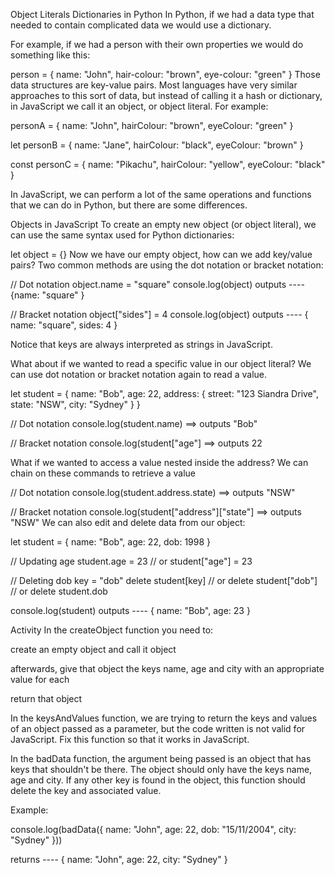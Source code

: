 Object Literals
Dictionaries in Python
In Python, if we had a data type that needed to contain complicated data we would use a dictionary.

 For example, if we had a person with their own properties we would do something like this:

person = {
    name: "John",
    hair-colour: "brown",
    eye-colour: "green"
}
Those data structures are key-value pairs. Most languages have very similar approaches to this sort of data, but instead of calling it a hash or dictionary, in JavaScript we call it an object, or object literal. For example:

personA = {
    name: "John",
    hairColour: "brown",
    eyeColour: "green"
}

let personB = {
    name: "Jane",
    hairColour: "black",
    eyeColour: "brown"
}

const personC = {
    name: "Pikachu",
    hairColour: "yellow",
    eyeColour: "black"
}

In JavaScript, we can perform a lot of the same operations and functions that we can do in Python, but there are some differences.

Objects in JavaScript
To create an empty new object (or object literal), we can use the same syntax used for Python dictionaries:

let object = {} 
Now we have our empty object, how can we add key/value pairs? Two common methods are using the dot notation or bracket notation:

// Dot notation
object.name = "square"
console.log(object)
outputs ----
{name: "square" }

// Bracket notation
object["sides"] = 4
console.log(object)
outputs ----
{ name: "square", sides: 4 }


Notice that keys are always interpreted as strings in JavaScript.

What about if we wanted to read a specific value in our object literal? We can use dot notation or bracket notation again to read a value.

let student = {
  name: "Bob",
  age: 22,
  address: {
    street: "123 Siandra Drive",
    state: "NSW",
    city: "Sydney"
  }
}

// Dot notation
console.log(student.name) ==> outputs "Bob"

// Bracket notation
console.log(student["age"] ==> outputs 22

What if we wanted to access a value nested inside the address? We can chain on these commands to retrieve a value

// Dot notation
console.log(student.address.state) ==> outputs "NSW"

// Bracket notation
console.log(student["address"]["state"] ==> outputs "NSW"
We can also edit and delete data from our object:

let student = {
  name: "Bob",
  age: 22,
  dob: 1998
}

// Updating age
student.age = 23
// or
student["age"] = 23

// Deleting dob
key =  "dob"
delete student[key]
// or
delete student["dob"]
// or
delete student.dob

console.log(student)
outputs ----
{ name: "Bob", age: 23 }

Activity
In the createObject function you need to:

create an empty object and call it object

afterwards, give that object the keys name, age and city with an appropriate value for each

return that object

In the keysAndValues function, we are trying to return the keys and values of an object passed as a parameter, but the code written is not valid for JavaScript. Fix this function so that it works in JavaScript.

In the badData function, the argument being passed is an object that has keys that shouldn't be there. The object should only have the keys name, age and city. If any other key is found in the object, this function should delete the key and associated value.

Example:

console.log(badData({
    name: "John",
    age: 22,
    dob: "15/11/2004",
    city: "Sydney"
}))

returns ----
{ name: "John", age: 22, city: "Sydney" }